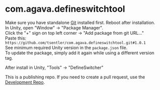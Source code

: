 # com.agava.defineswitchtool
  
Make sure you have standalone [Git](https://git-scm.com/downloads) installed first. Reboot after installation.  
In Unity, open "Window" -> "Package Manager".  
Click the "+" sign on top left corner -> "Add package from git URL..."  
Paste this: `https://github.com/tsentler/com.agava.defineswitchtool.git#1.0.1`  
See minimum required Unity version in the `package.json` file.  
To update the package, simply add it again while using a different version tag.  

After install in Unity, "Tools" -> "DefineSwitcher"

This is a publishing repo. If you need to create a pull request, use the [Development Repo](https://github.com/TSentler/DefineSwitchTool).